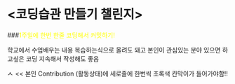 # <코딩습관 만들기 챌린지>

###<span style="color:yellow">1주일에 한번 한줄 코딩해서 커밋하기!</span>

학교에서 수업배우는 내용 복습하는식으로 올려도 돼고 본인이 관심있는 분야 있으면 하고싶은 코딩 지속해서 작성해도 좋음

<img width="14" alt="스크린샷 2022-03-13 오후 5 39 34" src="https://user-images.githubusercontent.com/92626903/158051851-aa8f362b-116d-41cf-8644-7d597176e1b4.png">   << 본인 Contribution (활동상태)에 세로줄에 한번씩 초록색 칸막이가 들어가야함!!

